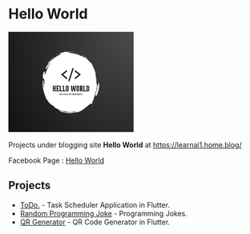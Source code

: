# Hello World
<img src="HelloWorld.png" height=200 width=250>

Projects under blogging site <b>Hello World</b> at https://learnai1.home.blog/

Facebook Page : <a href="https://fb.com/HelloWorldFB">Hello World</a>

## Projects

* <a href="https://github.com/TarunNanduri/Blog/tree/master/todo">ToDo.</a> - Task Scheduler Application in Flutter.
* <a href="https://github.com/Hello-World-Blog/Flutter/tree/master/random_programming_joke">Random Programming Joke</a> - Programming Jokes.
* <a href="https://github.com/Hello-World-Blog/Flutter/tree/master/qr_generator">QR Generator</a> - QR Code Generator in Flutter.
